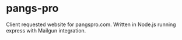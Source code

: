 # pangs-pro
Client requested website for pangspro.com. Written in Node.js running express with Mailgun integration.
